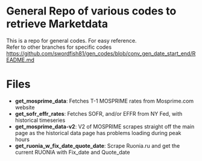 # General Repo of various codes to retrieve Marketdata
This is a repo for general codes. For easy reference.  
Refer to other branches for specific codes  
https://github.com/swordfish81/gen_codes/blob/conv_gen_date_start_end/README.md
# Files
- **get_mosprime_data**: Fetches T-1 MOSPRIME rates from Mosprime.com website
- **get_sofr_effr_rates**: Fetches SOFR, and/or EFFR from NY Fed, with historical timeseries  
- **get_mosprime_data-v2**: V2 of MOSPRIME scrapes straight off the main page as the historical data page has problems loading during peak hours  
- **get_ruonia_w_fix_date_quote_date**: Scrape Ruonia.ru and get the current RUONIA with Fix_date and Quote_date
